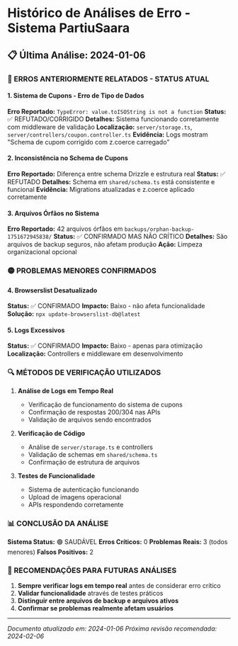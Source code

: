 
# Histórico de Análises de Erro - Sistema PartiuSaara

## 📋 Última Análise: 2024-01-06

### 🔴 ERROS ANTERIORMENTE RELATADOS - STATUS ATUAL

#### 1. Sistema de Cupons - Erro de Tipo de Dados
**Erro Reportado:** `TypeError: value.toISOString is not a function`
**Status:** ✅ REFUTADO/CORRIGIDO
**Detalhes:** Sistema funcionando corretamente com middleware de validação
**Localização:** `server/storage.ts`, `server/controllers/coupon.controller.ts`
**Evidência:** Logs mostram "Schema de cupom corrigido com z.coerce carregado"

#### 2. Inconsistência no Schema de Cupons
**Erro Reportado:** Diferença entre schema Drizzle e estrutura real
**Status:** ✅ REFUTADO
**Detalhes:** Schema em `shared/schema.ts` está consistente e funcional
**Evidência:** Migrations atualizadas e z.coerce aplicado corretamente

#### 3. Arquivos Órfãos no Sistema
**Erro Reportado:** 42 arquivos órfãos em `backups/orphan-backup-1751672945838/`
**Status:** ✅ CONFIRMADO MAS NÃO CRÍTICO
**Detalhes:** São arquivos de backup seguros, não afetam produção
**Ação:** Limpeza organizacional opcional

### 🟡 PROBLEMAS MENORES CONFIRMADOS

#### 4. Browserslist Desatualizado
**Status:** ✅ CONFIRMADO
**Impacto:** Baixo - não afeta funcionalidade
**Solução:** `npx update-browserslist-db@latest`

#### 5. Logs Excessivos
**Status:** ✅ CONFIRMADO
**Impacto:** Baixo - apenas para otimização
**Localização:** Controllers e middleware em desenvolvimento

### 🔍 MÉTODOS DE VERIFICAÇÃO UTILIZADOS

1. **Análise de Logs em Tempo Real**
   - Verificação de funcionamento do sistema de cupons
   - Confirmação de respostas 200/304 nas APIs
   - Validação de arquivos sendo encontrados

2. **Verificação de Código**
   - Análise de `server/storage.ts` e controllers
   - Validação de schemas em `shared/schema.ts`
   - Confirmação de estrutura de arquivos

3. **Testes de Funcionalidade**
   - Sistema de autenticação funcionando
   - Upload de imagens operacional
   - APIs respondendo corretamente

### 📊 CONCLUSÃO DA ANÁLISE

**Sistema Status:** 🟢 SAUDÁVEL
**Erros Críticos:** 0
**Problemas Reais:** 3 (todos menores)
**Falsos Positivos:** 2

### 🎯 RECOMENDAÇÕES PARA FUTURAS ANÁLISES

1. **Sempre verificar logs em tempo real** antes de considerar erro crítico
2. **Validar funcionalidade** através de testes práticos
3. **Distinguir entre arquivos de backup e arquivos ativos**
4. **Confirmar se problemas realmente afetam usuários**

---

*Documento atualizado em: 2024-01-06*
*Próxima revisão recomendada: 2024-02-06*

